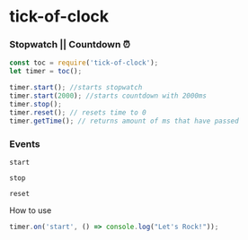 # tick-of-clock

### Stopwatch || Countdown ⏰ 
```js
const toc = require('tick-of-clock');
let timer = toc();

timer.start(); //starts stopwatch
timer.start(2000); //starts countdown with 2000ms
timer.stop();
timer.reset(); // resets time to 0
timer.getTime(); // returns amount of ms that have passed
```

### Events
`start` 

`stop` 

`reset`

How to use
```js
timer.on('start', () => console.log("Let's Rock!"));
```
